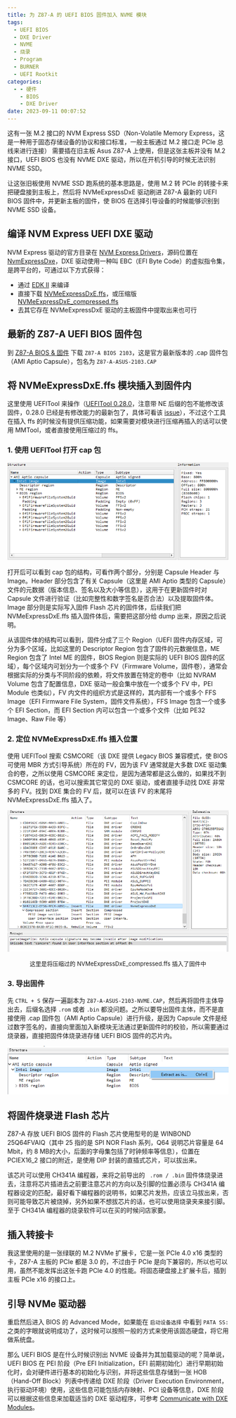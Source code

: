 ```yaml
---
title: 为 Z87-A 的 UEFI BIOS 固件加入 NVME 模块
tags:
  - UEFI BIOS
  - DXE Driver
  - NVME
  - 烧录
  - Program
  - BURNER
  - UEFI Rootkit
categories:
  - - 硬件
    - BIOS
    - DXE Driver
date: 2023-09-11 00:07:52
---
```



这有一张 M.2 接口的 NVM Express SSD（Non-Volatile Memory Express，这是一种用于固态存储设备的协议和接口标准，一般主板通过 M.2 接口走 PCIe 总线来进行连接） 需要插在旧主板 Asus Z87-A 上使用，但是这张主板并没有 M.2 接口，UEFI BIOS 也没有 NVME DXE 驱动，所以在开机引导的时候无法识别 NVME SSD。

让这张旧板使用 NVME SSD 跑系统的基本思路是，使用 M.2 转 PCIe 的转接卡来把硬盘接到主板上，然后将 NVMeExpressDxE 驱动刷进 Z87-A 最新的 UEFI BIOS 固件中，并更新主板的固件，使 BIOS 在选择引导设备的时候能够识别到 NVME SSD 设备。

## 编译 NVM Express UEFI DXE 驱动

NVM Express 驱动的官方目录在 [NVM Express Drivers](https://nvmexpress.org/drivers/)，源码位置在 [NvmExpressDxe](https://github.com/tianocore/edk2/tree/master/MdeModulePkg/Bus/Pci/NvmExpressDxe)，DXE 驱动使用一种叫 EBC（EFI Byte Code）的虚拟指令集，是跨平台的，可通过以下方式获得：

- 通过 [EDK II](https://github.com/tianocore/edk2) 来编译
- 直接下载 [NVMeExpressDxE.ffs](https://raw.githubusercontent.com/12CrazyPaul21/12CrazyPaul21.github.io/master/source/data/nvme/NVMeExpressDxE.ffs)，或压缩版  [NVMeExpressDxE_compressed.ffs](https://raw.githubusercontent.com/12CrazyPaul21/12CrazyPaul21.github.io/master/source/data/nvme/NVMeExpressDxE_compressed.ffs)
- 去其它存在 NVMeExpressDxE 驱动的主板固件中提取出来也可行

## 最新的 Z87-A UEFI BIOS 固件包

到 [Z87-A BIOS & 固件](https://www.asus.com.cn/supportonly/z87-a/helpdesk_bios/) 下载 `Z87-A BIOS 2103`，这是官方最新版本的 .cap 固件包（AMI Aptio Capsule），包名为 `Z87-A-ASUS-2103.CAP`

## 将 NVMeExpressDxE.ffs 模块插入到固件内

这里使用 UEFITool 来操作（[UEFITool 0.28.0](https://github.com/LongSoft/UEFITool/releases/tag/0.28.0)，注意带 NE 后缀的包不能修改该固件，0.28.0 已经是有修改能力的最新包了，具体可看该 [issue](https://github.com/LongSoft/UEFITool/issues/67)），不过这个工具在插入 ffs 的时候没有提供压缩功能，如果需要对模块进行压缩再插入的话可以使用 MMTool，或者直接使用压缩过的 ffs。

### 1. 使用 UEFITool 打开 cap 包

![](../images/post/nvme/1.png)

打开后可以看到 cap 包的结构，可看作两个部分，分别是 Capsule Header 与 Image。Header 部分包含了有关 Capsule（这里是 AMI Aptio 类型的 Capsule）文件的元数据（版本信息、签名以及大小等信息），这用于在更新固件时对 Capsule 文件进行验证（比如完整性和数字签名是否合法）以及提取固件体。Image 部分则是实际写入固件 Flash 芯片的固件体，后续我们把 NVMeExpressDxE.ffs 插入固件体后，需要把这部分给 dump 出来，原因之后说明。

从该固件体的结构可以看到，固件分成了三个 Region（UEFI 固件内存区域，可分为多个区域，比如这里的 Descriptor Region 包含了固件的元数据信息，ME Region 包含了 Intel ME 的固件，BIOS Region 则是实际的 UEFI BIOS 固件的区域），每个区域内可划分为一个或多个 FV（Firmware Volume，固件卷），通常会根据实际的分类与不同阶段的依赖，将文件放置在特定的卷中（比如 NVRAM Volume 包含了配置信息，DXE 驱动一般会集中放在一个或多个 FV 中，PEI Module 也类似），FV 内文件的组织方式是这样的，其内部有一个或多个 FFS Image（EFI Firmware File System，固件文件系统），FFS Image 包含一个或多个 EFI Section，而 EFI Section 内可以包含一个或多个文件（比如 PE32 Image、Raw File 等）

### 2. 定位 NVMeExpressDxE.ffs 插入位置

使用 UEFITool 搜索 CSMCORE（该 DXE 提供 Legacy BIOS 兼容模式，使 BIOS 可使用 MBR 方式引导系统）所在的 FV，因为该 FV 通常就是大多数 DXE 驱动集合的卷，之所以使用 CSMCORE 来定位，是因为通常都是这么做的，如果找不到 CSMCORE 的话，也可以搜索其它常见的 DXE 驱动，或者直接手动找 DXE 非常多的 FV。找到 DXE 集合的 FV 后，就可以在该 FV 的末尾将 NVMeExpressDxE.ffs 插入了。

![](../images/post/nvme/2.png)

<center><font size="2">这里是将压缩过的 NVMeExpressDxE_compressed.ffs 插入了固件中</font></center>

### 3. 导出固件

先 `CTRL + S` 保存一遍副本为 `Z87-A-ASUS-2103-NVME.CAP`，然后再将固件主体导出去，后缀名选择 `.rom` 或者 `.bin` 都没问题。之所以要导出固件主体，而不是直接使用 .cap 固件包（AMI Aptio Capsule）进行升级，是因为 Capsule 文件是经过数字签名的，直接向里面加入新模块无法通过更新固件时的校验，所以需要通过烧录器，直接把固件体烧录进存储 UEFI BIOS 固件的芯片内。

![](../images/post/nvme/3.png)





## 将固件烧录进 Flash 芯片

Z87-A 存放 UEFI BIOS 固件的 Flash 芯片使用型号的是 WINBOND 25Q64FVAIQ（其中 25 指的是 SPI NOR Flash 系列，Q64 说明芯片容量是 64 Mbit，约 8 MB的大小，后面的字母集包括了时钟频率等信息），位置在 PCIEX16_2 接口的附近，是使用 DIP 封装的直插式芯片，可以拔出来。

该芯片可以使用 CH341A 编程器，来将之前导出的 ` .rom / .bin` 固件体烧录进去，注意将芯片插进去之前要注意芯片的方向以及引脚的位置必须与 CH341A 编程器设定的匹配，最好看下编程器的说明书，如果芯片发热，应该立马拔出来，否则可能导致芯片被烧掉，另外如果不想拔芯片的话，也可以使用烧录夹来接引脚。至于 CH341A 编程器的烧录软件可以在买的时候问店家要。

## 插入转接卡

我这里使用的是一张绿联的 M.2 NVMe 扩展卡，它是一张 PCIe 4.0 x16 类型的卡，Z87-A 主板的 PCIe 都是 3.0 的，不过由于 PCIe 是向下兼容的，所以也可以用，虽然不能发挥出这张卡跑 PCIe 4.0 的性能。将固态硬盘接上扩展卡后，插到主板 PCIe x16 的接口上。

## 引导 NVMe 驱动器

重启然后进入 BIOS 的 Advanced Mode，如果能在 `启动设备选择` 中看到 `PATA SS:` 之类的字眼就说明成功了，这时候可以按照一般的方式来使用该固态硬盘，将它用做系统盘。

那么 UEFI BIOS 是在什么时候识别出 NVME 设备并为其加载驱动的呢？简单说，UEFI BIOS 在 PEI 阶段（Pre EFI Initialization，EFI 前期初始化）进行早期初始化时，会对硬件进行基本的初始化与识别，并将这些信息存储到一张 HOB（Hand-Off Block）列表中传递给 DXE 阶段（Driver Execution Environment，执行驱动环境）使用，这些信息可能包括内存映射、PCI 设备等信息，DXE 阶段可以根据这些信息来加载适当的 DXE 驱动程序，可参考 [Communicate with DXE Modules](https://tianocore-docs.github.io/edk2-ModuleWriteGuide/draft/7_pre-efi_initialization_modules/76_communicate_with_dxe_modules.html)。
